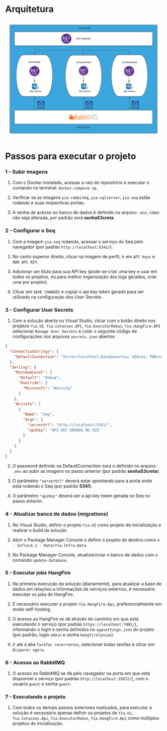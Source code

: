 
# Arquitetura

![Arquitetura](Gateway.API/Resources/Imagens/DiagramaArquitetura.png)



# Passos para executar o projeto
### 1 - Subir imagens
1. Com o Docker instalado, acessar a raiz do repositório e executar o comando no terminal: <code>docker-compose up</code>.
    
2. Verificar se as imagens <code>yia-rabbitmq</code>, <code>yia-sqlserver</code>, <code>yia-seq</code> estão rodando e suas respectivas portas.

3. A senha de acesso ao banco de dados é definido no arquivo <code>.env</code>, caso não seja alterada, por padrão será **senhaS3creta**.

### 2 - Configurar o Seq

1. Com a imagem <code>yia-seq</code> rodando, acessar o serviço do Seq pelo navegador (por padrão <code>http://localhost:5341/</code>).

2. No canto superior direito, clicar na imagem de perfil, ir em <code>API keys</code> e <code>ADD API KEY</code>.

3. Adicionar um título para sua API key (pode-se criar uma key e usar em todos os projetos, ou para melhor organização dos logs gerados, criar uma por projeto).

4. Clicar em <code>SAVE CHANGES</code> e copiar o api key token gerado para ser utilizado na configuração dos User Secrets.

### 3 - Configurar User Secrets

1. Com a solução aberta no Visual Studio, clicar com o botão direito nos projetos <code>Yia.UI</code>, <code>Yia.Cotacoes.API</code>, <code>Yia.ExecutorRobos</code>, <code>Yia.HangFire.API</code> selecionar <code>Manage User Secrets</code> e colar o seguinte código de configurações nos arquivos <code>secrets.json</code> abertos:

```json
{
  "ConnectionStrings": {
    "DefaultConnection": "Server=localhost;Database=Yia; UID=sa; PWD=senhaS3creta;"
  },
  "Serilog": {
    "MinimumLevel": {
      "Default": "Debug",
      "Override": {
        "Microsoft": "Warning"
      }
    },
    "WriteTo": [
      {
        "Name": "Seq",
        "Args": {
          "serverUrl": "http://localhost:5341/",
          "apiKey": "API_KEY_GERADA_NO_SEQ"
        }
      }
    ]
  }
}
```

2. O password definido na DefaultConnection será o definido no arquivo <code>.env</code> ao subir as imagens no passo anterior (por padrão **senhaS3creta**).

3. O parâmetro <code>"serverUrl"</code> deverá estar apontando para a porta onde está rodando o Seq (por padrão **5341**).

4. O parâmetro <code>"apiKey"</code> deverá ser a api key token gerada no Seq no passo anterior.

### 4 - Atualizar banco de dados (migrations)

1. No Visual Studio, definir o projeto <code>Yia.UI</code> como projeto de inicialização e realizar o build da solução.

2. Abrir o Package Manager Console e definir o projeto de destino como <code>4 - Infra\4.1 - Data\Yia.Infra.Data</code>.

4. No Package Manager Console, atualizar/criar o banco de dados com o comando <code>update-database</code>.

### 5 - Executar jobs HangFire

1. Na primeira execução da solução (diariamente), para atualizar a base de dados em relações a informações de serviços externos, é necessário executar os jobs do HangFire.

2. É necessário executar o projeto <code>Yia.HangFire.Api</code>, preferencialmente em modo self-hosting.

3. O acesso ao HangFire se dá através do caminho em que está executando o serviço (por padrão <code>https://localhost:7001/</code>), informando o login e senha definidos no <code>appsettings.json</code> do projeto (por padrão, login <code>admin</code> e senha <code>hangfirelyncas</code>).

4. Ir até a aba <code>Tarefas recorrentes</code>, selecionar todas tarefas e clicar em <code>Disparar agora</code>.

### 6 - Acesso ao RabbitMQ

1. O acesso ao RabbitMQ se dá pelo navegador na porta em que está disponível o serviço (por padrão <code>http://localhost:15672/</code>), com o usuário <code>guest</code> e senha <code>guest</code>.

### 7 - Executando o projeto
1. Com todos os demais passos anteriores realizados, para executar a solução é necessário apenas definir os projetos de 
<code>Yia.Ui</code>, <code>Yia.Cotacoes.Api</code>, <code>Yia.ExecutorRobos</code>, <code>Yia.HangFire.Api</code> como múltiplos projetos de inicialização.